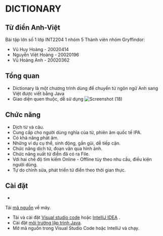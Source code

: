 # DICTIONARY

## Từ điển Anh-Việt

Bài tập lớn số 1 lớp INT2204 1 nhóm 5
Thành viên nhóm Gryffindor:

- Vũ Huy Hoàng - 20020414
- Nguyễn Việt Hoàng - 20020196
- Vũ Hoàng Anh - 20020362

## Tổng quan

- Dictionary là một chương trình dùng để chuyển từ ngôn ngữ Anh sang Việt được
  viết bằng Java
- Giao diện quen thuộc, dễ sử dụng
  ![Screenshot (18)](https://user-images.githubusercontent.com/79706035/137616966-d790c503-1746-4924-9a44-e954b0660a81.png)

## Chức năng

- Dịch từ và câu.
- Cung cấp cho người dùng nghĩa của từ, phiên âm quốc tế IPA.
- Có khả năng phát âm.
- Những ví dụ cụ thể, sinh động, gần gũi, dễ tiếp cận.
- Chức năng dịch từ, đoạn văn qua hình ảnh.
- Chức năng xuất từ điễn đã có ra File.
- Với hai chế độ tìm kiếm Online - Offline tùy theo nhu cầu, điều kiện người
  dùng.
- Tự do chỉnh sửa, phát triển từ điển theo thời gian thực.

## Cài đặt

-
Tải [mã nguồn](https://gitlab.com/johnhoangsoftware/dictionary-oop/-/tree/graphic)
về máy.
- Tải và cài đặt [Visual studio code](https://code.visualstudio.com/download)
  hoặc [IntelliJ IDEA](https://www.jetbrains.com/idea/download/#section=windows)
  .
- Cài
  đặt [môi trường lập trình Java](https://www.youtube.com/watch?v=yldcFIqdGk8).
- Mở mã nguồn trong Visual Studio Code hoặc IntelliJ và chạy.
